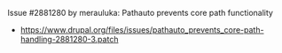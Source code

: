 Issue #2881280 by merauluka: Pathauto prevents core path functionality
 * https://www.drupal.org/files/issues/pathauto_prevents_core-path-handling-2881280-3.patch
